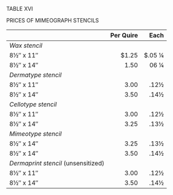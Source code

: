 TABLE XVI 

PRICES OF MIMEOGRAPH STENCILS 

| | Per Quire | Each |
|---|---:|---:|
| *Wax stencil* | | | 
| 8½″ x 11″ | $1.25 | $.05 ¼ |
| 8½″ x 14″ | 1.50 | 06 ¼ |
| *Dermatype stencil* | | |
| 8½″ x 11″ | 3.00 | .12½ | 
| 8½″ x 14″ | 3.50 | .14½ |
| *Cellotype stencil* | | | 
| 8½″ x 11″ | 3.00 | .12½ | 
| 8½″ x 14″ | 3.25 | .13½ |
| *Mimeotype stencil* | | | 
| 8½″ x 14″ | 3.25 | .13½ |
| 8½″ x 14″ | 3.50 | .14½ |  
| *Dermaprint stencil* (unsensitized) | | |
| 8½″ x 11″ | 3.00 | .12½ |
| 8½″ x 14″ | 3.50 | .14½ |
